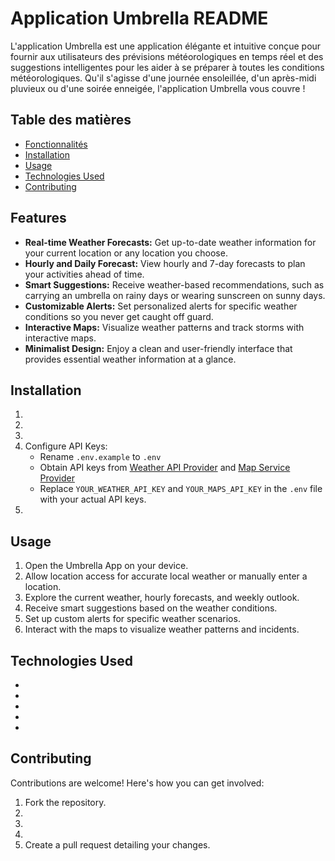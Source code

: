 # Application Umbrella README

L'application Umbrella est une application élégante et intuitive conçue pour fournir aux utilisateurs des prévisions météorologiques en temps réel et des suggestions intelligentes pour les aider à se préparer à toutes les conditions météorologiques. Qu'il s'agisse d'une journée ensoleillée, d'un après-midi pluvieux ou d'une soirée enneigée, l'application Umbrella vous couvre !

## Table des matières

- [Fonctionnalités](#features)
- [Installation](#installation)
- [Usage](#usage)
- [Technologies Used](#technologies-used)
- [Contributing](#contributing)

## Features

- **Real-time Weather Forecasts:** Get up-to-date weather information for your current location or any location you choose.
- **Hourly and Daily Forecast:** View hourly and 7-day forecasts to plan your activities ahead of time.
- **Smart Suggestions:** Receive weather-based recommendations, such as carrying an umbrella on rainy days or wearing sunscreen on sunny days.
- **Customizable Alerts:** Set personalized alerts for specific weather conditions so you never get caught off guard.
- **Interactive Maps:** Visualize weather patterns and track storms with interactive maps.
- **Minimalist Design:** Enjoy a clean and user-friendly interface that provides essential weather information at a glance.

## Installation

1.
2.
3.
4. Configure API Keys:
   - Rename `.env.example` to `.env`
   - Obtain API keys from [Weather API Provider](https://weatherapi.com) and [Map Service Provider](https://mapsapi.com)
   - Replace `YOUR_WEATHER_API_KEY` and `YOUR_MAPS_API_KEY` in the `.env` file with your actual API keys.
5.

## Usage

1. Open the Umbrella App on your device.
2. Allow location access for accurate local weather or manually enter a location.
3. Explore the current weather, hourly forecasts, and weekly outlook.
4. Receive smart suggestions based on the weather conditions.
5. Set up custom alerts for specific weather scenarios.
6. Interact with the maps to visualize weather patterns and incidents.

## Technologies Used

-
-
-
-
-

## Contributing

Contributions are welcome! Here's how you can get involved:

1. Fork the repository.
2.
3.
4.
5. Create a pull request detailing your changes.
